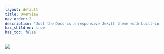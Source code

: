 ```yaml
---
layout: default
title: Overview
nav_order: 2
description: "Just the Docs is a responsive Jekyll theme with built-in search that is easily customizable and hosted on GitHub Pages."
has_children: true
has_toc: false
---
```


<img src="{{site.baseurl | prepend: site.url}}assets/img/SAIGEQTL_steps_overview.png">
